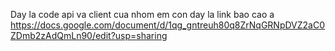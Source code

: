 Day la code api va client cua nhom em
con day la link bao cao a
https://docs.google.com/document/d/1qg_gntreuh80q8ZrNqGRNpDVZ2aC0ZDmb2zAdQmLn90/edit?usp=sharing
